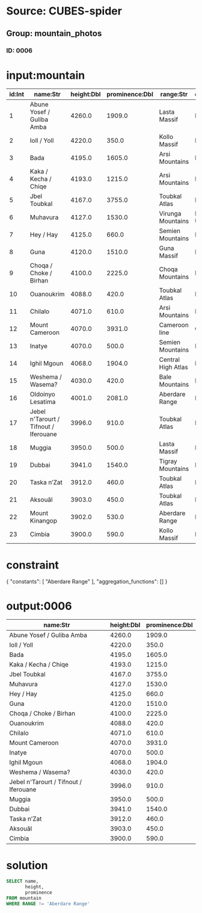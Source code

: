 # Source: CUBES-spider
## Group: mountain_photos
### ID: 0006

# input:mountain

| id:Int | name:Str | height:Dbl | prominence:Dbl | range:Str | country:Str |
|---|---|---|---|---|---|
| 1 | Abune Yosef / Guliba Amba | 4260.0 | 1909.0 | Lasta Massif | Ethiopia |
| 2 | Ioll / Yoll | 4220.0 | 350.0 | Kollo Massif | Ethiopia |
| 3 | Bada | 4195.0 | 1605.0 | Arsi Mountains | Ethiopia |
| 4 | Kaka / Kecha / Chiqe | 4193.0 | 1215.0 | Arsi Mountains | Ethiopia |
| 5 | Jbel Toubkal | 4167.0 | 3755.0 | Toubkal Atlas | Morocco |
| 6 | Muhavura | 4127.0 | 1530.0 | Virunga Mountains | Rwanda Uganda |
| 7 | Hey / Hay | 4125.0 | 660.0 | Semien Mountains | Ethiopia |
| 8 | Guna | 4120.0 | 1510.0 | Guna Massif | Ethiopia |
| 9 | Choqa / Choke / Birhan | 4100.0 | 2225.0 | Choqa Mountains | Ethiopia |
| 10 | Ouanoukrim | 4088.0 | 420.0 | Toubkal Atlas | Morocco |
| 11 | Chilalo | 4071.0 | 610.0 | Arsi Mountains | Ethiopia |
| 12 | Mount Cameroon | 4070.0 | 3931.0 | Cameroon line | Cameroon |
| 13 | Inatye | 4070.0 | 500.0 | Semien Mountains | Ethiopia |
| 14 | Ighil Mgoun | 4068.0 | 1904.0 | Central High Atlas | Morocco |
| 15 | Weshema / Wasema? | 4030.0 | 420.0 | Bale Mountains | Ethiopia |
| 16 | Oldoinyo Lesatima | 4001.0 | 2081.0 | Aberdare Range | Kenya |
| 17 | Jebel n'Tarourt / Tifnout / Iferouane | 3996.0 | 910.0 | Toubkal Atlas | Morocco |
| 18 | Muggia | 3950.0 | 500.0 | Lasta Massif | Ethiopia |
| 19 | Dubbai | 3941.0 | 1540.0 | Tigray Mountains | Ethiopia |
| 20 | Taska n’Zat | 3912.0 | 460.0 | Toubkal Atlas | Morocco |
| 21 | Aksouâl | 3903.0 | 450.0 | Toubkal Atlas | Morocco |
| 22 | Mount Kinangop | 3902.0 | 530.0 | Aberdare Range | Kenya |
| 23 | Cimbia | 3900.0 | 590.0 | Kollo Massif | Ethiopia |

# constraint

{
  "constants": [
    "Aberdare Range"
  ],
  "aggregation_functions": []
}

# output:0006

| name:Str | height:Dbl | prominence:Dbl |
|---|---|---|
| Abune Yosef / Guliba Amba | 4260.0 | 1909.0 |
| Ioll / Yoll | 4220.0 | 350.0 |
| Bada | 4195.0 | 1605.0 |
| Kaka / Kecha / Chiqe | 4193.0 | 1215.0 |
| Jbel Toubkal | 4167.0 | 3755.0 |
| Muhavura | 4127.0 | 1530.0 |
| Hey / Hay | 4125.0 | 660.0 |
| Guna | 4120.0 | 1510.0 |
| Choqa / Choke / Birhan | 4100.0 | 2225.0 |
| Ouanoukrim | 4088.0 | 420.0 |
| Chilalo | 4071.0 | 610.0 |
| Mount Cameroon | 4070.0 | 3931.0 |
| Inatye | 4070.0 | 500.0 |
| Ighil Mgoun | 4068.0 | 1904.0 |
| Weshema / Wasema? | 4030.0 | 420.0 |
| Jebel n'Tarourt / Tifnout / Iferouane | 3996.0 | 910.0 |
| Muggia | 3950.0 | 500.0 |
| Dubbai | 3941.0 | 1540.0 |
| Taska n’Zat | 3912.0 | 460.0 |
| Aksouâl | 3903.0 | 450.0 |
| Cimbia | 3900.0 | 590.0 |

# solution

```sql
SELECT name,
       height,
       prominence
FROM mountain
WHERE RANGE != 'Aberdare Range'
```

